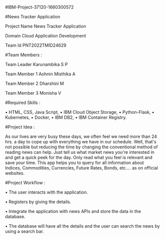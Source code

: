 #IBM-Project-37120-1660300572

#News Tracker Application

Project Name	News Tracker Application

Domain	Cloud Application Development

Team Id	PNT2022TMID24629

#Team Members :

Team Leader	Karunambika  S P

Team Member 1	Aohnin Misthika A

Team Member 2	Dharshini M

Team Member 3	Monisha  V

#Required Skills :

•	HTML, CSS, Java Script, 
•	IBM Cloud Object Storage, 
•	Python-Flask, 
•	Kubernetes, 
•	Docker,
•	 IBM DB2, 
•	IBM Container Registry.

#Project  Idea :

As our lives are very busy these days, we often feel we need more than 24 hrs. a day to cope up with everything we have in our schedule. Well, that's not possible but reducing the time by changing the conventional method of reading news can help. Just tell us what market news you're interested in and get a quick peek for the day. Only read what you feel is relevant and save your time. This app helps you to query for all information about Indices, Commodities, Currencies, Future Rates, Bonds, etc.… as on official websites.





 
#Project Workflow :

•	The user interacts with the application.

•	Registers by giving the details.

•	Integrate the application with news APIs and store the data in the database.

•	The database will have all the details and the user can search the news by using a search bar.
